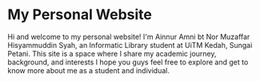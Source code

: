 # My Personal Website
Hi and welcome to my personal website! I'm Ainnur Amni bt Nor Muzaffar Hisyammuddin Syah, an Informatic Library student at UiTM Kedah, Sungai Petani. This site is a space where I share my academic journey, background, and interests
I hope you guys feel free to explore and get to know more about me as a student and individual.
